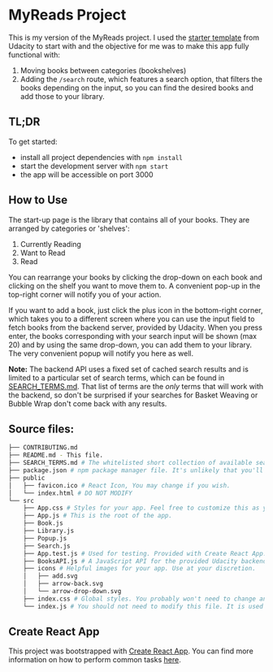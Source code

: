 # MyReads Project

This is my version of the MyReads project. I used the [starter template](https://github.com/udacity/reactnd-project-myreads-starter) from Udacity to start with and the objective for me was to make this app fully functional with:
1. Moving books between categories (bookshelves)
2. Adding the `/search` route, which features a search option, that filters the books depending on the input, so you can find the desired books and add those to your library.

## TL;DR

To get started:

* install all project dependencies with `npm install`
* start the development server with `npm start`
* the app will be accessible on port 3000

## How to Use
The start-up page is the library that contains all of your books. They are arranged by categories or 'shelves':

1. Currently Reading
2. Want to Read
3. Read

You can rearrange your books by clicking the drop-down on each book and clicking on the shelf you want to move them to. A convenient pop-up in the top-right corner will notify you of your action.

If you want to add a book, just click the plus icon in the bottom-right corner, which takes you to a different screen where you can use the input field to fetch books from the backend server, provided by Udacity. When you press enter, the books corresponding with your search input will be shown (max 20) and by using the same drop-down, you can add them to your library. The very convenient popup will notify you here as well.

**Note:** The backend API uses a fixed set of cached search results and is limited to a particular set of search terms, which can be found in [SEARCH_TERMS.md](SEARCH_TERMS.md). That list of terms are the _only_ terms that will work with the backend, so don't be surprised if your searches for Basket Weaving or Bubble Wrap don't come back with any results.


## Source files:
```bash
├── CONTRIBUTING.md
├── README.md - This file.
├── SEARCH_TERMS.md # The whitelisted short collection of available search terms for you to use with your app.
├── package.json # npm package manager file. It's unlikely that you'll need to modify this.
├── public
│   ├── favicon.ico # React Icon, You may change if you wish.
│   └── index.html # DO NOT MODIFY
└── src
    ├── App.css # Styles for your app. Feel free to customize this as you desire.
    ├── App.js # This is the root of the app.
    ├── Book.js
    ├── Library.js
    ├── Popup.js
    ├── Search.js
    ├── App.test.js # Used for testing. Provided with Create React App. Testing is encouraged, but not required.
    ├── BooksAPI.js # A JavaScript API for the provided Udacity backend. Instructions for the methods are below.
    ├── icons # Helpful images for your app. Use at your discretion.
    │   ├── add.svg
    │   ├── arrow-back.svg
    │   └── arrow-drop-down.svg
    ├── index.css # Global styles. You probably won't need to change anything here.
    └── index.js # You should not need to modify this file. It is used for DOM rendering only.
```

## Create React App

This project was bootstrapped with [Create React App](https://github.com/facebookincubator/create-react-app). You can find more information on how to perform common tasks [here](https://github.com/facebookincubator/create-react-app/blob/master/packages/react-scripts/template/README.md).
